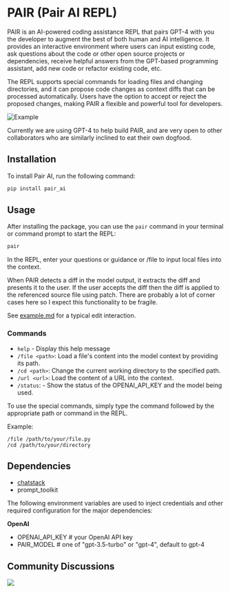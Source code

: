 # PAIR (Pair AI REPL)

PAIR is an AI-powered coding assistance REPL that pairs GPT-4 with you the developer to augment the best of both human and AI intelligence. It provides an interactive environment where users can input existing code, ask questions about the code or other open source projects or dependencies, receive helpful answers from the GPT-based programming assistant, add new code or refactor existing code, etc. 

The REPL supports special commands for loading files and changing directories, and it can propose code changes as context diffs that can be processed automatically. Users have the option to accept or reject the proposed changes, making PAIR a flexible and powerful tool for developers.

![Example](https://github.com/jiggy-ai/pair/blob/main/example.gif)

Currently we are using GPT-4 to help build PAIR, and are very open to other collaborators who are similarly inclined to eat their own dogfood. 

## Installation

To install Pair AI, run the following command:

```bash
pip install pair_ai
```

## Usage

After installing the package, you can use the `pair` command in your terminal or command prompt to start the REPL:

```bash
pair
```

In the REPL, enter your questions or guidance or /file to input local files into the context.


When PAIR detects a diff in the model output, it extracts the diff and presents it to the user.  If the user accepts the diff then the diff is applied to the referenced source file using patch.  There are probably a lot of corner cases here so I expect this functionality to be fragile.

See [example.md](https://github.com/jiggy-ai/pair/blob/main/example.md) for a typical edit interaction.


### Commands

- `help` - Display this help message
- `/file <path>`: Load a file's content into the model context by providing its path.
- `/cd <path>`: Change the current working directory to the specified path.
- `/url <url>`: Load the content of a URL into the context.
- `/status`:  - Show the status of the OPENAI_API_KEY and the model being used.

To use the special commands, simply type the command followed by the appropriate path or command in the REPL.

Example:

```
/file /path/to/your/file.py
/cd /path/to/your/directory
```
## Dependencies

- [chatstack](https://github.com/jiggy-ai/chatstack)
- prompt_toolkit

The following environment variables are used to inject credentials and other required configuration for the major dependencies:

**OpenAI**

* OPENAI_API_KEY # your OpenAI API key
* PAIR_MODEL     # one of "gpt-3.5-turbo" or "gpt-4", default to gpt-4


## Community Discussions

[![](https://dcbadge.vercel.app/api/server/yNNvXuRqjH?compact=true&style=flat)](https://discord.gg/yNNvXuRqjH)

